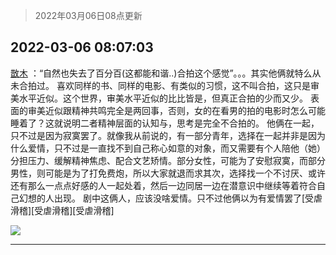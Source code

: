 > 2022年03月06日08点更新
<link rel="stylesheet" href="https://cdn.jsdelivr.net/gh/taotie6/sampleJSON@main/css/photo_show.css">
<meta name="referrer" content="no-referrer" />


 ## 2022-03-06 08:07:03 

 [㪚木](https://www.coolapk.com/feed/34032309?shareKey=Y2JiZDg1MWJiNGYwNjIyM2ZkZjY~) ：“自然也失去了百分百(这都能和谐..)合拍这个感觉”。。。其实他俩就特么从未合拍过。
喜欢同样的书、同样的电影、有类似的习惯，这不叫合拍，这只是审美水平近似。这个世界，审美水平近似的比比皆是，但真正合拍的少而又少。
表面的审美近似跟精神共鸣完全是两回事，否则<!--break-->，女的在看男的拍的电影时怎么可能睡着了？这就说明二者精神层面的认知与，思考是完全不合拍的。
他俩在一起，只不过是因为寂寞罢了。就像我从前说的，有一部分青年，选择在一起并非是因为什么爱情，只不过是一直找不到自己称心如意的对象，而又需要有个人陪他（她）分担压力、缓解精神焦虑、配合文艺矫情。部分女性，可能为了安慰寂寞，而部分男性，则可能是为了打免费炮，所以大家就退而求其次，选择找一个不讨厌、或许还有那么一点点好感的人一起处着，然后一边同居一边在潜意识中继续等着符合自己幻想的人出现。
剧中这俩人，应该没啥爱情。只不过他俩以为有爱情罢了[受虐滑稽][受虐滑稽][受虐滑稽] 

<div class="album">
<img class="img-item" src="http://image.coolapk.com/feed/2019/0507/23/1081091_4586_1095@230x167.gif" />
</div>

 ------- 


